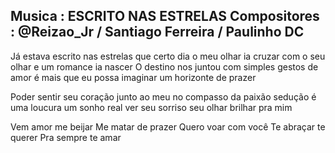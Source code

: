 Musica : ESCRITO NAS ESTRELAS
Compositores :  @Reizao_Jr / Santiago Ferreira / Paulinho DC
---

Já estava escrito nas estrelas
que certo dia o meu olhar 
ia cruzar com o seu olhar e um romance ia nascer
O destino nos juntou com simples gestos de amor 
é mais que eu possa imaginar  um horizonte de prazer

Poder sentir seu coração junto ao meu
no compasso da paixão sedução
é uma loucura um sonho real
ver seu sorriso seu olhar brilhar pra mim

Vem amor me beijar
Me matar de prazer
Quero voar com você 
Te abraçar te querer
Pra sempre te amar